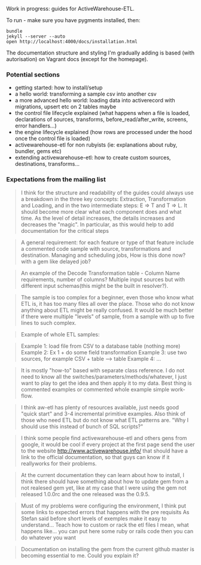 Work in progress: guides for ActiveWarehouse-ETL.

To run - make sure you have pygments installed, then:

```
bundle
jekyll --server --auto
open http://localhost:4000/docs/installation.html
```

The documentation structure and styling I'm gradually adding is based (with autorisation) on Vagrant docs (except for the homepage).

### Potential sections

- getting started: how to install/setup
- a hello world: transforming a sample csv into another csv
- a more advanced hello world: loading data into activerecord with migrations, upsert etc on 2 tables maybe
- the control file lifecycle explained (what happens when a file is loaded, declarations of sources, transforms, before_read/after_write, screens, error handlers...)
- the engine lifecycle explained (how rows are processed under the hood once the control file is loaded)
- activewarehouse-etl for non rubyists (ie: explanations about ruby, bundler, gems etc)
- extending activewarehouse-etl: how to create custom sources, destinations, transforms...

### Expectations from the mailing list

> I think for the structure and readability of the guides could always use a breakdown in the three key concepts: Extraction, Transformation and Loading, and in the two intermediate steps: E => T and T => L.
> It should become more clear what each component does and what time.
> As the level of detail increases, the details increases and decreases the "magic".
> In particular, as this would help to add documentation for the critical steps

> A general requirement: for each feature or type of that feature include a commented code sample with source, transformations and destination.
> Managing and scheduling jobs, How is this done now? with a gem like delayed job?

> An example of the Decode Transformation table - Column Name requirements, number of columns?
> Multiple input sources but with different input schemas(this might be the built in resolver?).

> The sample is too complex for a beginner, even those who know what ETL 
> is, it has too many files all over the place. Those who do not know 
> anything about ETL might be really confused. It would be much better 
> if there were multiple "levels" of sample, from a sample with up to 
> five lines to such complex. 

> Example of whole ETL samples: 

> Example 1: load file from CSV to a database table (nothing more) 
> Example 2: Ex 1 + do some field transformation 
> Example 3: use two sources, for example CSV + table --> table 
> Example 4: ... 

> It is mostly "how-to" based with separate class reference. I do not 
> need to know all the switches/parameters/methods/whatever, I just want 
> to play to get the idea and then apply it to my data. Best thing is 
> commented examples or commented whole example simple work-flow. 

> I think aw-etl has plenty of resources available, just needs good 
> "quick start" and 3-4 incremental primitive examples. Also think of 
> those who need ETL but do not know what ETL patterns are. "Why I 
> should use this instead of bunch of SQL scripts?" 

> I think some people find activewarehouse-etl and others gens from google, it would be cool if every project at the first page send the user to the website http://www.activewarehouse.info/ that should have a link to the official documentation, so that guys can know if it reallyworks for their problems.

> At the current documentation they can learn about how to install, I think there should have something about how to update gem  from a not realesed gem yet, like at my case that I were using the gem not released 1.0.0rc  and the one released was the 0.9.5.

> Must of my problems were configuring the environment, I think put some links to expected errors that happens with the pre requisits
> As Stefan said before short levels of exemples make it easy to understand...
> Teach how to custom or rack the etl files I mean, what happens like... you can put here some ruby or rails code then you can do whatever you want

> Documentation on installing the gem from the current github master is 
> becoming essential to me. Could you explain it? 

